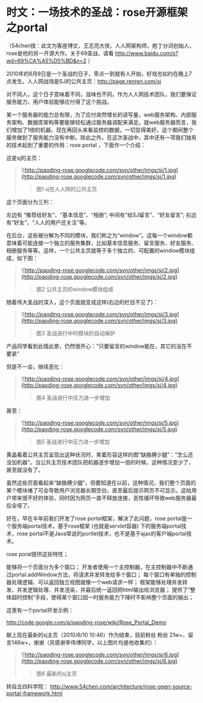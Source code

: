 # 时文：一场技术的圣战：rose开源框架之portal #

（54chen按：此文为客座博文，王志亮大侠，人人网架构师，庖丁分词创始人，rose是他的另一开源大作。关于69圣战，请看 http://www.baidu.com/s?wd=69%CA%A5%D5%BD&n=2  ）

2010年的6月9日是一个圣战的日子，零点一到就有人开始，好戏也如约在晚上7点发生。人人网战场是SJ的公共主页：http://page.renren.com/sj

对不同人，这个日子意味着不同，滋味也不同。作为人人网技术团队，我们要保证服务能力、用户体验能够应付得了这个挑战。

某一个服务器的能力总有限，为了应付突然增长的读写量，web服务架构、内部服务架构、数据库架构等要能够轻松通过服务器调配来满足。就web服务器而言，我们增加了1倍的机器。现在再回头来看监控的数据，一切显得美好。这个期间整个服务做到了服务能力没有中断。除此之外，在这次圣战中，其中还有一项我们独有的技术起到了重要的作用：rose portal ，下面作一个介绍：


这是sj的主页：

> ![http://paoding-rose.googlecode.com/svn/other/imgs/sj/1.jpg](http://paoding-rose.googlecode.com/svn/other/imgs/sj/1.jpg)
> > 图1 sj在人人网的公共主页

这个页面分为三列：

左边有 “推荐给好友”、“基本信息”、“相册”;
中间有“给SJ留言”、“好友留言”;
右边有“好友”，“人人的用户还关注”等。


在后台，这些被分解为不同的模块，我们称之为”window”。这每一个window都意味着可能连接一个独立的服务集群，比如基本信息服务、留言服务、好友服务、相册服务等等。这样，一个公共主页就等于多个独立的、可配置的window模块组成，如下图：


> ![http://paoding-rose.googlecode.com/svn/other/imgs/sj/2.jpg](http://paoding-rose.googlecode.com/svn/other/imgs/sj/2.jpg)
> > 图2 公共主页的window模块组成

随着伟大圣战的深入，这个页面就变成这样(右边的栏目不见了)：


> ![http://paoding-rose.googlecode.com/svn/other/imgs/sj/3.jpg](http://paoding-rose.googlecode.com/svn/other/imgs/sj/3.jpg)
> > 图3 圣战进行中时模块的自动保护

产品同学看到此情此景，仍然很开心：“只要留言的window能在，其它的没在不要紧”

但是不一会，继续恶化：


> ![http://paoding-rose.googlecode.com/svn/other/imgs/sj/4.jpg](http://paoding-rose.googlecode.com/svn/other/imgs/sj/4.jpg)
> > 图4 圣战进行中压力进一步增加

甚至：


> ![http://paoding-rose.googlecode.com/svn/other/imgs/sj/5.jpg](http://paoding-rose.googlecode.com/svn/other/imgs/sj/5.jpg)
> > 图5 圣战进行中压力进一步增加

黄晶看着公共主页呈现出这种状况时，笑着形容这样的图“缺胳膊少腿”：“怎么还没加机器”。当公共主页技术团队把机器逐步增加一倍的时候，这种情况变少了，甚至就没有了。

虽然这些页面看起来“缺胳膊少腿”，但要知道在以前，这种情况，我们整个页面的某个模块堵了可会导致用户浏览器长期空白，直至最后提示网页不可显示。这给用户带来很不好的体验，同时因为网页一直不释放连接，恶性循环导致web服务器最后全哑了。

好在，早在半年前我们开发了rose portal框架，解决了此问题，rose portal是一个服务端portal技术，基于rose框架 (也就是servlet容器) 下的服务端portal技术，rose portal不是Java常说的portlet技术，也不是基于ajax的客户端portal技术。

rose poral提供这些特性；

能够将一个页面分为多个窗口；
开发者使用一个主控制器，在主控制器中不断通过portal.addWindow方法，将请求并发转发给多个窗口；
每个窗口有单独的控制器处理逻辑、可以返回独立视图就像一个web请求一样；
框架能够处理并发转发、并发逻辑处理、并发渲染，并最后统一返回把html输出给浏览器；
提供了“整体超时控制”手段，使得某个窗口因一时服务能力下降时不影响整个页面的输出；


这里有一个portal开发示例：

http://code.google.com/p/paoding-rose/wiki/Rose_Portal_Demo


献上现在最新的sj主页（2010/6/10 10:46）作为结束，目前粉丝 粉丝 21w+、留言146w+，谢谢（另感谢李伟博同学，以上图片均是他收集的）：


> ![http://paoding-rose.googlecode.com/svn/other/imgs/sj/6.jpg](http://paoding-rose.googlecode.com/svn/other/imgs/sj/6.jpg)
> > 图6 最新的sj主页


转自五四科学院：
http://www.54chen.com/architecture/rose-open-source-portal-framework.html